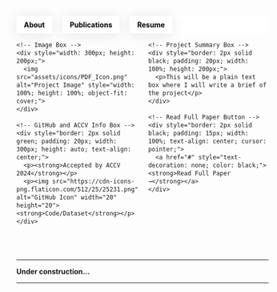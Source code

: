 <header style="background-color: white; padding: 0; margin-bottom: 0; position: relative; height: 36px; border-radius: 4px; display: flex; align-items: center;">
  <nav style="margin: 0; padding: 0; width: 100%;">
    <ul style="list-style-type: none; padding: 0; margin: 0; display: flex; align-items: center; height: 100%;">
      <li style="margin: 0 20px 0 0; padding: 0; display: flex; align-items: center;"> <!-- Set margin-right to 20px -->
        <a href="https://tanvirnwu.github.io/" style="color: black; text-decoration: none; padding: 9px 15px; border-radius: 4px; box-shadow: 0 2px 25px rgba(0, 0, 0, 0.1); transition: background-color 0.3s, color 0.3s; display: block;">
          <strong>About</strong>
        </a>
      </li>
      <li style="margin: 0 20px 0 0; padding: 0; display: flex; align-items: center;">
        <a href="https://tanvirnwu.github.io/pages/publications" style="color: black; text-decoration: none; padding: 9px 15px; border-radius: 4px; box-shadow: 0 2px 25px rgba(0, 0, 0, 0.1); transition: background-color 0.3s, color 0.3s; display: block;">
          <strong>Publications</strong>
        </a></li>
      <li style="margin: 0; padding: 0; display: flex; align-items: center;">
        <a href="https://tanvirnwu.github.io/assets/TanvirResume.pdf" style="color: black; text-decoration: none; padding: 9px 15px; border-radius: 4px; box-shadow: 0 2px 25px rgba(0, 0, 0, 0.1); transition: background-color 0.3s, color 0.3s; display: block;">
          <strong>Resume</strong>
        </a>
      </li>
    </ul>
  </nav>
</header>

<style>
  /* CSS styles for hover effect */
  a:hover {
    background-color: #0066ff; /* Blue background on hover */
    color: white; /* White text on hover */
  }

  a:hover strong {
    color: white; /* Ensure bold text inside links also turns white */
  }

  li {
    margin: 0; /* Remove any unnecessary margin */
    padding: 0; /* Remove padding from list items */
  }

  a {
    display: inline-block; /* Make the anchor display as a block to fill its parent */
    height: 100%; /* Ensure the link fills the parent's height */
  }
</style>




<!-- Project Summary Container -->
<div style="display: flex; gap: 20px;">

  <!-- Left Column: Image and GitHub Information -->
  <div style="flex: 1; display: flex; flex-direction: column; gap: 20px;">
    
    <!-- Image Box -->
    <div style="width: 300px; height: 200px;">
      <img src="assets/icons/PDF_Icon.png" alt="Project Image" style="width: 100%; height: 100%; object-fit: cover;">
    </div>
    
    <!-- GitHub and ACCV Info Box -->
    <div style="border: 2px solid green; padding: 20px; width: 300px; height: auto; text-align: center;">
      <p><strong>Accepted by ACCV 2024</strong></p>
      <p><img src="https://cdn-icons-png.flaticon.com/512/25/25231.png" alt="GitHub Icon" width="20" height="20"> <strong>Code/Dataset</strong></p>
    </div>
    
  </div>

  <!-- Right Column: Project Summary and Button -->
  <div style="flex: 2; display: flex; flex-direction: column; gap: 20px;">
    
    <!-- Project Summary Box -->
    <div style="border: 2px solid black; padding: 20px; width: 100%; height: 200px;">
      <p>This will be a plain text box where I will write a brief of the project</p>
    </div>
    
    <!-- Read Full Paper Button -->
    <div style="border: 2px solid black; padding: 15px; width: 100%; text-align: center; cursor: pointer;">
      <a href="#" style="text-decoration: none; color: black;"><strong>Read Full Paper →</strong></a>
    </div>
    
  </div>
  
</div>







<hr style="margin-top: 55px;">
<p style="margin-top: 0px;"><strong>Under construction...</strong><br>
<hr>

